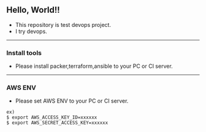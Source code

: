 ## Hello, World!!

* This repository is test devops project.
* I try devops.

---

### Install tools

* Please install packer,terraform,ansible to your PC or CI server.

---

### AWS ENV

* Please set AWS ENV to your PC or CI server.

```
ex)
$ export AWS_ACCESS_KEY_ID=xxxxxx
$ export AWS_SECRET_ACCESS_KEY=xxxxxx
```
